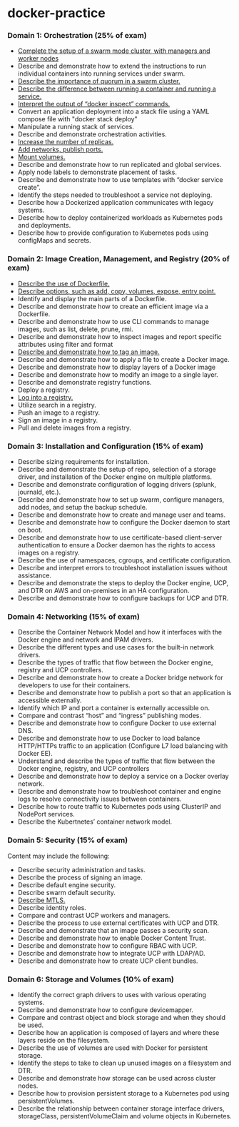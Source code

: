 # docker-practice

### Domain 1: Orchestration (25% of exam)

* [Complete the setup of a swarm mode cluster, with managers and worker nodes](data/1.Orchestration/complete_setup_swarm_mode_cluster_managers_worker_nodes.yaml)
* Describe and demonstrate how to extend the instructions to run individual containers into running services under swarm.
* [Describe the importance of quorum in a swarm cluster.](data/1.Orchestration/describe_importance_quorum_swarm_cluster.yaml)
* [Describe the difference between running a container and running a service.](data/1.Orchestration/describe_difference_between_running_container_and_service.yaml)
* [Interpret the output of “docker inspect” commands.](data/1.Orchestration/interpret_output_docker_inspect_commend.yaml)
* Convert an application deployment into a stack file using a YAML compose file with "docker stack deploy"
* Manipulate a running stack of services.
* Describe and demonstrate orchestration activities.
* [Increase the number of replicas.](data/1.Orchestration/increase_the_number_of_replicas.yaml)
* [Add networks, publish ports.](data/1.Orchestration/add_networks_publish_ports.yaml)
* [Mount volumes.](data/1.Orchestration/mount_volumes.yaml)
* Describe and demonstrate how to run replicated and global services.
* Apply node labels to demonstrate placement of tasks.
* Describe and demonstrate how to use templates with “docker service create”.
* Identify the steps needed to troubleshoot a service not deploying.
* Describe how a Dockerized application communicates with legacy systems.
* Describe how to deploy containerized workloads as Kubernetes pods and deployments.
* Describe how to provide configuration to Kubernetes pods using configMaps and secrets.

### Domain 2: Image Creation, Management, and Registry (20% of exam)

* [Describe the use of Dockerfile.](data/2.Image_creation_management_registry/describe_the_use_of_dockerfile.yaml)
* [Describe options, such as add, copy, volumes, expose, entry point.](data/2.Image_creation_management_registry/identify_display_main_parts_dockerfile.yaml)
* Identify and display the main parts of a Dockerfile.
* Describe and demonstrate how to create an efficient image via a Dockerfile.
* Describe and demonstrate how to use CLI commands to manage images, such as list, delete, prune, rmi.
* Describe and demonstrate how to inspect images and report specific attributes using filter and format
* [Describe and demonstrate how to tag an image.](data/2.Image_creation_management_registry/describe_demonstrate_how_to_tag_image.yaml)
* Describe and demonstrate how to apply a file to create a Docker image.
* Describe and demonstrate how to display layers of a Docker image
* Describe and demonstrate how to modify an image to a single layer.
* Describe and demonstrate registry functions.
* Deploy a registry.
* [Log into a registry.](data/2.Image_creation_management_registry/log_into_a_registry.yaml)
* Utilize search in a registry.
* Push an image to a registry.
* Sign an image in a registry.
* Pull and delete images from a registry.

### Domain 3: Installation and Configuration (15% of exam)

* Describe sizing requirements for installation.
* Describe and demonstrate the setup of repo, selection of a storage driver, and installation of the Docker engine on multiple platforms.
* Describe and demonstrate configuration of logging drivers (splunk, journald, etc.).
* Describe and demonstrate how to set up swarm, configure managers, add nodes, and setup the backup schedule.
* Describe and demonstrate how to create and manage user and teams.
* Describe and demonstrate how to configure the Docker daemon to start on boot.
* Describe and demonstrate how to use certificate-based client-server authentication to ensure a Docker daemon has the rights to access images on a registry.
* Describe the use of namespaces, cgroups, and certificate configuration.
* Describe and interpret errors to troubleshoot installation issues without assistance.
* Describe and demonstrate the steps to deploy the Docker engine, UCP, and DTR on AWS and on-premises in an HA configuration.
* Describe and demonstrate how to configure backups for UCP and DTR.

### Domain 4: Networking (15% of exam)

* Describe the Container Network Model and how it interfaces with the Docker engine and network and IPAM drivers.
* Describe the different types and use cases for the built-in network drivers.
* Describe the types of traffic that flow between the Docker engine, registry and UCP controllers.
* Describe and demonstrate how to create a Docker bridge network for developers to use for their containers.
* Describe and demonstrate how to publish a port so that an application is accessible externally.
* Identify which IP and port a container is externally accessible on.
* Compare and contrast “host” and “ingress” publishing modes.
* Describe and demonstrate how to configure Docker to use external DNS.
* Describe and demonstrate how to use Docker to load balance HTTP/HTTPs traffic to an application (Configure L7 load balancing with Docker EE).
* Understand and describe the types of traffic that flow between the Docker engine, registry, and UCP controllers
* Describe and demonstrate how to deploy a service on a Docker overlay network.
* Describe and demonstrate how to troubleshoot container and engine logs to resolve connectivity issues between containers.
* Describe how to route traffic to Kubernetes pods using ClusterIP and NodePort services.
* Describe the Kubertnetes’ container network model.

### Domain 5: Security (15% of exam)

Content may include the following:
* Describe security administration and tasks.
* Describe the process of signing an image.
* Describe default engine security.
* Describe swarm default security.
* [Describe MTLS.](data/5.Security/describe_mtls.yaml)
* Describe identity roles.
* Compare and contrast UCP workers and managers.
* Describe the process to use external certificates with UCP and DTR.
* Describe and demonstrate that an image passes a security scan.
* Describe and demonstrate how to enable Docker Content Trust.
* Describe and demonstrate how to configure RBAC with UCP.
* Describe and demonstrate how to integrate UCP with LDAP/AD.
* Describe and demonstrate how to create UCP client bundles.

### Domain 6: Storage and Volumes (10% of exam)

* Identify the correct graph drivers to uses with various operating systems.
* Describe and demonstrate how to configure devicemapper.
* Compare and contrast object and block storage and when they should be used.
* Describe how an application is composed of layers and where these layers reside on the filesystem.
* Describe the use of volumes are used with Docker for persistent storage.
* Identify the steps to take to clean up unused images on a filesystem and DTR.
* Describe and demonstrate how storage can be used across cluster nodes.
* Describe how to provision persistent storage to a Kubernetes pod using persistentVolumes.
* Describe the relationship between container storage interface drivers, storageClass, persistentVolumeClaim and volume objects in Kubernetes.